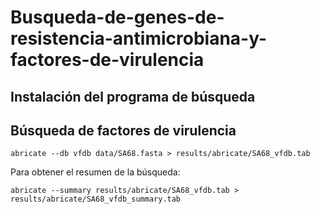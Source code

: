 # Busqueda-de-genes-de-resistencia-antimicrobiana-y-factores-de-virulencia

## Instalación del programa de búsqueda



## Búsqueda de factores de virulencia

```
abricate --db vfdb data/SA68.fasta > results/abricate/SA68_vfdb.tab
```

Para obtener el resumen de la búsqueda:

```
abricate --summary results/abricate/SA68_vfdb.tab > results/abricate/SA68_vfdb_summary.tab
```
